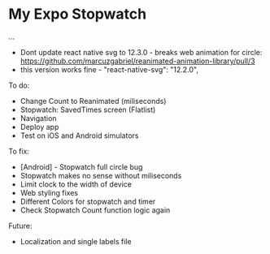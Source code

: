 # My Expo Stopwatch

...

- Dont update react native svg to 12.3.0 - breaks web animation for circle: https://github.com/marcuzgabriel/reanimated-animation-library/pull/3
- this version works fine - "react-native-svg": "12.2.0",

To do:

- Change Count to Reanimated (miliseconds)
- Stopwatch: SavedTimes screen (Flatlist)
- Navigation
- Deploy app
- Test on iOS and Android simulators

To fix:

- [Android] - Stopwatch full circle bug
- Stopwatch makes no sense without miliseconds
- Limit clock to the width of device
- Web styling fixes
- Different Colors for stopwatch and timer
- Check Stopwatch Count function logic again

Future:

- Localization and single labels file
